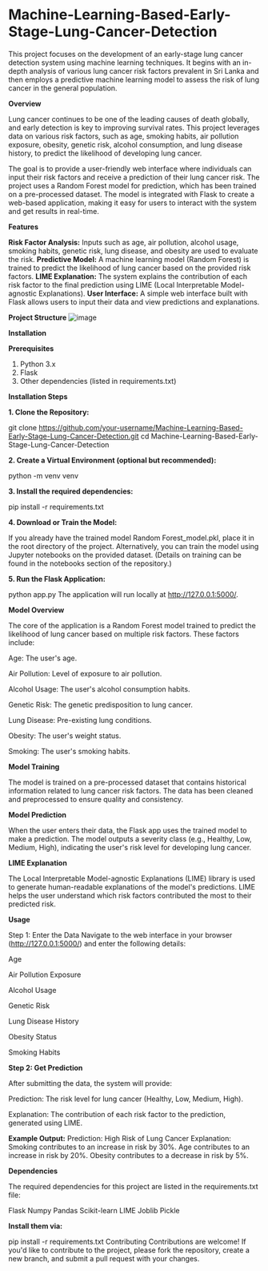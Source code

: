 # Machine-Learning-Based-Early-Stage-Lung-Cancer-Detection

This project focuses on the development of an early-stage lung cancer detection system using machine learning techniques. It begins with an in-depth analysis of various lung cancer risk factors prevalent in Sri Lanka and then employs a predictive machine learning model to assess the risk of lung cancer in the general population.


**Overview**

Lung cancer continues to be one of the leading causes of death globally, and early detection is key to improving survival rates. This project leverages data on various risk factors, such as age, smoking habits, air pollution exposure, obesity, genetic risk, alcohol consumption, and lung disease history, to predict the likelihood of developing lung cancer.

The goal is to provide a user-friendly web interface where individuals can input their risk factors and receive a prediction of their lung cancer risk. The project uses a Random Forest model for prediction, which has been trained on a pre-processed dataset. The model is integrated with Flask to create a web-based application, making it easy for users to interact with the system and get results in real-time.


**Features**

**Risk Factor Analysis:** Inputs such as age, air pollution, alcohol usage, smoking habits, genetic risk, lung disease, and obesity are used to evaluate the risk.
**Predictive Model:** A machine learning model (Random Forest) is trained to predict the likelihood of lung cancer based on the provided risk factors.
**LIME Explanation:** The system explains the contribution of each risk factor to the final prediction using LIME (Local Interpretable Model-agnostic Explanations).
**User Interface:** A simple web interface built with Flask allows users to input their data and view predictions and explanations.


**Project Structure**
![image](https://github.com/user-attachments/assets/d8226463-5b0e-466f-959d-351563353bfb)


**Installation**

**Prerequisites**

1. Python 3.x
2. Flask
3. Other dependencies (listed in requirements.txt)


**Installation Steps**

**1. Clone the Repository:**

git clone https://github.com/your-username/Machine-Learning-Based-Early-Stage-Lung-Cancer-Detection.git
cd Machine-Learning-Based-Early-Stage-Lung-Cancer-Detection

**2. Create a Virtual Environment (optional but recommended):**

python -m venv venv

**3. Install the required dependencies:**

pip install -r requirements.txt

**4. Download or Train the Model:**

If you already have the trained model Random Forest_model.pkl, place it in the root directory of the project. Alternatively, you can train the model using Jupyter notebooks on the provided dataset. (Details on training can be found in the notebooks section of the repository.)

**5. Run the Flask Application:**

python app.py
The application will run locally at http://127.0.0.1:5000/.


**Model Overview**

The core of the application is a Random Forest model trained to predict the likelihood of lung cancer based on multiple risk factors. These factors include:

Age: The user's age.

Air Pollution: Level of exposure to air pollution.

Alcohol Usage: The user's alcohol consumption habits.

Genetic Risk: The genetic predisposition to lung cancer.

Lung Disease: Pre-existing lung conditions.

Obesity: The user's weight status.

Smoking: The user's smoking habits.


**Model Training**

The model is trained on a pre-processed dataset that contains historical information related to lung cancer risk factors. The data has been cleaned and preprocessed to ensure quality and consistency.


**Model Prediction**

When the user enters their data, the Flask app uses the trained model to make a prediction. The model outputs a severity class (e.g., Healthy, Low, Medium, High), indicating the user's risk level for developing lung cancer.


**LIME Explanation**

The Local Interpretable Model-agnostic Explanations (LIME) library is used to generate human-readable explanations of the model's predictions. LIME helps the user understand which risk factors contributed the most to their predicted risk.


**Usage**

Step 1: Enter the Data
Navigate to the web interface in your browser (http://127.0.0.1:5000/) and enter the following details:

Age

Air Pollution Exposure

Alcohol Usage

Genetic Risk

Lung Disease History

Obesity Status

Smoking Habits


**Step 2: Get Prediction**

After submitting the data, the system will provide:

Prediction: The risk level for lung cancer (Healthy, Low, Medium, High).

Explanation: The contribution of each risk factor to the prediction, generated using LIME.


**Example Output:**
Prediction: High Risk of Lung Cancer
Explanation:
Smoking contributes to an increase in risk by 30%.
Age contributes to an increase in risk by 20%.
Obesity contributes to a decrease in risk by 5%.


**Dependencies**

The required dependencies for this project are listed in the requirements.txt file:

Flask
Numpy
Pandas
Scikit-learn
LIME
Joblib
Pickle


**Install them via:**

pip install -r requirements.txt
Contributing
Contributions are welcome! If you'd like to contribute to the project, please fork the repository, create a new branch, and submit a pull request with your changes.
